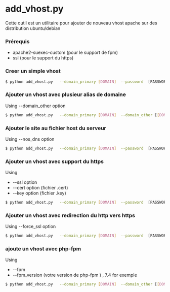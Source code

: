 # add_vhost.py



Cette outil est un utilitaire pour ajouter de nouveau vhost apache sur des distribution  ubuntu/debian 




### Prérequis

- apache2-suexec-custom (pour le support de fpm)
- ssl (pour le support du https)


### Creer un simple vhost
```sh
$ python add_vhost.py   --domain_primary [DOMAIN]  --password  [PASSWORD} --user [USER]
```

### Ajouter un vhost avec plusieur alias de domaine
Using --domain_other option
```sh
$ python add_vhost.py   --domain_primary [DOMAIN]  --domain_other [[DOMAIN_1]  [DOMAIN_2] ...]  --password  [PASSWORD} --user [USER]
```
### Ajouter le site au fichier host du serveur 
Using --nos_dns option
```sh
$ python add_vhost.py   --domain_primary [DOMAIN]  --password  [PASSWORD} --user [USER] --no_dns
```

### Ajouter un vhost avec support du https
Using 
- --ssl  option 
- --cert option (fichier .cert)
- --key option (fichier .key)
```sh
$ python add_vhost.py   --domain_primary [DOMAIN]  --password  [PASSWORD} --user [USER] --ssl  --cert [PATH to cert file] --key [PATh to key files]
```
### Ajouter un vhost avec redirection du http vers https
Using --force_ssl option
```sh
$ python add_vhost.py   --domain_primary [DOMAIN]  --password  [PASSWORD} --user [USER] --ssl  --cert [PATH to cert file] --key [PATh to key files] --force_ssl
```

### ajoute un vhost avec php-fpm
Using 
- --fpm  
- --fpm_version (votre version de  php-fpm ) , 7.4 for exemple

```sh
$ python add_vhost.py   --domain_primary [DOMAIN]  --domain_other [[DOMAIN_1]  [DOMAIN_2] ...]  --password  [PASSWORD} --user [USER] --fpm  --fpm_version [VERSION]
```

